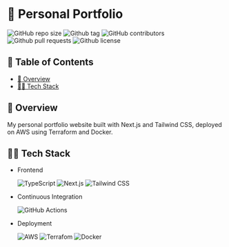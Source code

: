 # 💼 Personal Portfolio

![GitHub repo size](https://img.shields.io/github/repo-size/Axeloooo/Personal-Portfolio?logo=github&color=blue)
![Github tag](https://img.shields.io/github/v/tag/Axeloooo/Personal-Portfolio?logo=github&color=red)
![GitHub contributors](https://img.shields.io/github/contributors/Axeloooo/Personal-Portfolio?logo=github&color=yellow)
![Github pull requests](https://img.shields.io/github/issues-pr/Axeloooo/Personal-Portfolio?logo=github)
![Github license](https://img.shields.io/github/license/Axeloooo/Personal-Portfolio?logo=github&color=orange)

## 📖 Table of Contents

- [🔎 Overview](#-overview)
- [👨‍💻 Tech Stack](#-tech-stack)

## 🔎 Overview

My personal portfolio website built with Next.js and Tailwind CSS, deployed on AWS using Terraform and Docker.

## 👨‍💻 Tech Stack

- Frontend

  ![TypeScript](https://img.shields.io/badge/TypeScript-3178C6.svg?style=for-the-badge&logo=TypeScript&logoColor=white)
  ![Next.js](https://img.shields.io/badge/Next.js-000000.svg?style=for-the-badge&logo=Next.js&logoColor=white)
  ![Tailwind CSS](https://img.shields.io/badge/Tailwind%20CSS-38B2AC.svg?style=for-the-badge&logo=Tailwind%20CSS&logoColor=white)

- Continuous Integration

  ![GitHub Actions](https://img.shields.io/badge/GitHub%20Actions-2088FF.svg?style=for-the-badge&logo=GitHub%20Actions&logoColor=white)

- Deployment

  ![AWS](https://img.shields.io/badge/Amazon%20AWS-FF9900.svg?style=for-the-badge&logo=Amazon-AWS&logoColor=white)
  ![Terrafom](https://img.shields.io/badge/Terraform-623CE4.svg?style=for-the-badge&logo=Terraform&logoColor=white)
  ![Docker](https://img.shields.io/badge/Docker-2496ED.svg?style=for-the-badge&logo=Docker&logoColor=white)
